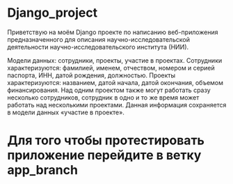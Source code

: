 # Django_project

Приветствую на моём Django проекте по написанию веб-приложения предназначенного для описания научно-исследовательской деятельности научно-исследовательского института (НИИ).

Модели данных: сотрудники, проекты, участие в проектах. 
Сотрудники характеризуются: фамилией, именем, отчеством, номером и серией паспорта, ИНН, датой рождения, должностью. 
Проекты характеризуются: названием, датой начала, датой окончания, объемом финансирования. 
Над одним проектом также могут работать сразу несколько сотрудников, сотрудник в одно и то же время может работать над несколькими проектами. 
Данная информация сохраняется в модели данных «участие в проекте».

# Для того чтобы протестировать приложение перейдите в ветку app_branch

